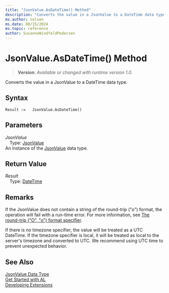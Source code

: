 ```yaml
---
title: "JsonValue.AsDateTime() Method"
description: "Converts the value in a JsonValue to a DateTime data type."
ms.author: solsen
ms.date: 08/15/2024
ms.topic: reference
author: SusanneWindfeldPedersen
---
```

[//]: # (START>DO_NOT_EDIT)
[//]: # (IMPORTANT:Do not edit any of the content between here and the END>DO_NOT_EDIT.)
[//]: # (Any modifications should be made in the .xml files in the ModernDev repo.)
# JsonValue.AsDateTime() Method
> **Version**: _Available or changed with runtime version 1.0._

Converts the value in a JsonValue to a DateTime data type.


## Syntax
```AL
Result :=   JsonValue.AsDateTime()
```
## Parameters
*JsonValue*  
&emsp;Type: [JsonValue](jsonvalue-data-type.md)  
An instance of the [JsonValue](jsonvalue-data-type.md) data type.  

## Return Value
*Result*  
&emsp;Type: [DateTime](../datetime/datetime-data-type.md)  



[//]: # (IMPORTANT: END>DO_NOT_EDIT)

## Remarks 
If the JsonValue does not contain a string of the round-trip ("o") format, the operation will fail with a run-time error. For more information, see [The round-trip ("O", "o") format specifier](/dotnet/standard/base-types/standard-date-and-time-format-strings#the-round-trip-o-o-format-specifier).

If there is no timezone specifier, the value will be treated as a UTC DateTime. If the timezone specifier is local, it will be treated as local to the server's timezone and converted to UTC. We recommend using UTC time to prevent unexpected behavior.

## See Also
[JsonValue Data Type](jsonvalue-data-type.md)  
[Get Started with AL](../../devenv-get-started.md)  
[Developing Extensions](../../devenv-dev-overview.md)
